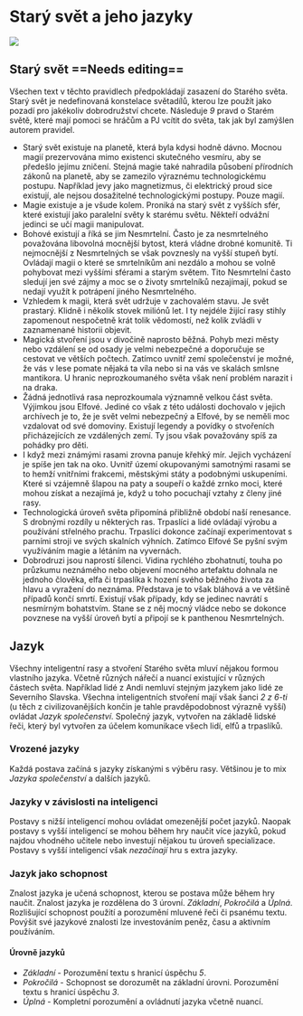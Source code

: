 # Starý svět a jeho jazyky

<img src="/assets/ow.jpg" style="zoom:100%;" />

## Starý svět ==Needs editing==

Všechen text v těchto pravidlech předpokládají zasazení do Starého světa. Starý svět je nedefinovaná konstelace světadílů, kterou lze použít jako pozadí pro jakékoliv dobrodružství chcete. Následuje *9* pravd o Starém světě, které mají pomoci se hráčům a PJ vcítit do světa, tak jak byl zamýšlen autorem pravidel.

- Starý svět existuje na planetě, která byla kdysi hodně dávno. Mocnou magií prezervována mimo existenci skutečného vesmíru, aby se předešlo jejímu zničení. Stejná magie také nahradila působení přírodních zákonů na planetě, aby se zamezilo výraznému technologickému postupu. Například jevy jako magnetizmus, či elektrický proud sice existují, ale nejsou dosažitelné technologickými postupy. Pouze magií.
- Magie existuje a je všude kolem. Proniká na starý svět z vyšších sfér, které existují jako paralelní světy k starému světu. Někteří odvážní jedinci se učí magii manipulovat.
- Bohové existují a říká se jim Nesmrtelní. Často je za nesmrtelného považována libovolná mocnější bytost, která vládne drobné komunitě. Ti nejmocnější z Nesmrtelných se však povznesly na vyšší stupeň bytí. Ovládají magii o které se smrtelníkům ani nezdálo a mohou se volně pohybovat mezi vyššími sférami a starým světem. Tito Nesmrtelní často sledují jen své zájmy a moc se o životy smrtelníků nezajímají, pokud se nedají využít k potrápení jiného Nesmrtelného.
- Vzhledem k magii, která svět udržuje v zachovalém stavu. Je svět prastarý. Klidně i několik stovek miliónů let. I ty nejdéle žijící rasy stihly zapomenout nespočetně krát tolik vědomostí, než kolik zvládli v zaznamenané historii objevit.
- Magická stvoření jsou v divočině naprosto běžná. Pohyb mezi městy nebo vzdálení se od osady je velmi nebezpečné a doporučuje se cestovat ve větších počtech. Zatímco uvnitř zemí společenství je možné, že vás v lese pomate nějaká ta víla nebo si na vás ve skalách smlsne mantikora. U hranic neprozkoumaného světa však není problém narazit i na draka.
- Žádná jednotlivá rasa neprozkoumala významně velkou část světa. Výjimkou jsou Elfové. Jediné co však z této události dochovalo v jejich archívech je to, že je svět velmi nebezpečný a Elfové, by se neměli moc vzdalovat od své domoviny. Existují legendy a povídky o stvořeních přicházejících ze vzdálených zemí. Ty jsou však považovány spíš za pohádky pro děti.
- I když mezi známými rasami zrovna panuje křehký mír. Jejich vycházení je spíše jen tak na oko. Uvnitř území okupovanými samotnými rasami se to hemží vnitřními frakcemi, městskými státy a podobnými uskupeními. Které si vzájemně šlapou na paty a soupeří o každé zrnko moci, které mohou získat a nezajímá je, když u toho pocuchají vztahy z členy jiné rasy.
- Technologická úroveň světa připomíná přibližně období naší renesance. S drobnými rozdíly u některých ras. Trpaslíci a lidé ovládají výrobu a používání střelného prachu. Trpaslíci dokonce začínají experimentovat s parními stroji ve svých skalních výhních. Zatímco Elfové Se pyšní svým využíváním magie a létáním na vyvernách.
- Dobrodruzi jsou naprostí šílenci. Vidina rychlého zbohatnutí, touha po průzkumu neznámého nebo objevení mocného artefaktu dohnala ne jednoho člověka, elfa či trpaslíka k hození svého běžného života za hlavu a vyražení do neznáma. Představa je to však bláhová a ve většině případů končí smrtí. Existují však případy, kdy se jedinec navrátí s nesmírným bohatstvím. Stane se z něj mocný vládce nebo se dokonce povznese na vyšší úroveň bytí a připojí se k panthenou Nesmrtelných.

## Jazyk

Všechny inteligentní rasy a stvoření Starého světa mluví nějakou formou vlastního jazyka. Včetně různých nářečí a nuancí existující v různých částech světa. Například lidé z Andi nemluví stejným jazykem jako lidé ze Severního Slavska. Všechna inteligentních stvoření mají však šanci *2 z 6-ti* (u těch z civilizovanějších končin je tahle pravděpodobnost výrazně vyšší) ovládat *Jazyk společenství*. Společný jazyk, vytvořen na základě lidské řeči, který byl vytvořen za účelem komunikace všech lidí, elfů a trpaslíků.

### Vrozené jazyky

Každá postava začíná s jazyky získanými s výběru rasy. Většinou je to mix *Jazyka společenství* a dalších jazyků.

### Jazyky v závislosti na inteligenci

Postavy s nižší inteligencí mohou ovládat omezenější počet jazyků. Naopak postavy s vyšší inteligencí se mohou během hry naučit více jazyků, pokud najdou vhodného učitele nebo investují nějakou tu úroveň specializace. Postavy s vyšší inteligencí však *nezačínají* hru s extra jazyky.

### Jazyk jako schopnost

Znalost jazyka je učená schopnost, kterou se postava může během hry naučit. Znalost jazyka je rozdělena do 3 úrovní. *Základní*, *Pokročilá* a *Úplná*. Rozlišující schopnost použití a porozumění mluvené řeči či psanému textu. Povýšit své jazykové znalosti lze investováním peněz, času a aktivním používáním. 

#### Úrovně jazyků

- *Základní* - Porozumění textu s hranicí úspěchu *5*.
- *Pokročilá* - Schopnost se dorozumět na základní úrovni. Porozumění textu s hranicí úspěchu *3*.
- *Úplná* - Kompletní porozumění a ovládnutí jazyka včetně nuancí.
